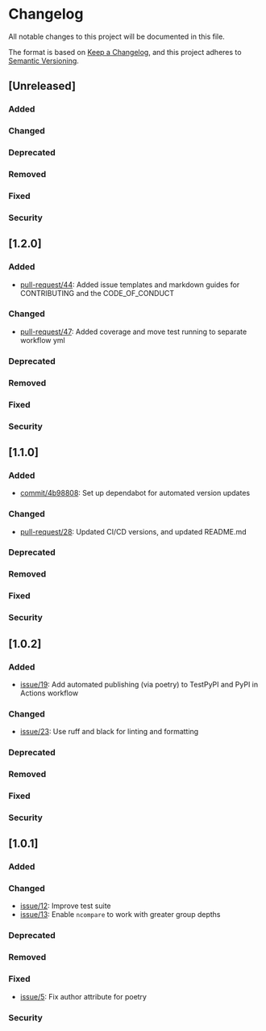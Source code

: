 # Changelog
All notable changes to this project will be documented in this file.

The format is based on [Keep a Changelog](https://keepachangelog.com/en/1.0.0/),
and this project adheres to [Semantic Versioning](https://semver.org/spec/v2.0.0.html).

## [Unreleased]
### Added
### Changed
### Deprecated
### Removed
### Fixed
### Security

## [1.2.0]
### Added
- [pull-request/44](https://github.com/nasa/ncompare/pull/44): Added issue templates and markdown guides for CONTRIBUTING and the CODE_OF_CONDUCT
### Changed
- [pull-request/47](https://github.com/nasa/ncompare/pull/47): Added coverage and move test running to separate workflow yml
### Deprecated
### Removed
### Fixed
### Security

## [1.1.0]
### Added
- [commit/4b98808](https://github.com/nasa/ncompare/commit/4b98808cf3d8424da25a226687d304ce7d46738e): Set up dependabot for automated version updates
### Changed
- [pull-request/28](https://github.com/nasa/ncompare/pull/28): Updated CI/CD versions, and updated README.md
### Deprecated
### Removed
### Fixed
### Security

## [1.0.2]
### Added
- [issue/19](https://github.com/nasa/ncompare/issues/19): Add automated publishing (via poetry) to TestPyPI and PyPI in Actions workflow
### Changed
- [issue/23](https://github.com/nasa/ncompare/issues/23): Use ruff and black for linting and formatting
### Deprecated 
### Removed
### Fixed
### Security

## [1.0.1]
### Added
### Changed
- [issue/12](https://github.com/nasa/ncompare/issues/12): Improve test suite
- [issue/13](https://github.com/nasa/ncompare/issues/13): Enable `ncompare` to work with greater group depths
### Deprecated 
### Removed
### Fixed
- [issue/5](https://github.com/nasa/ncompare/issues/5): Fix author attribute for poetry
### Security
